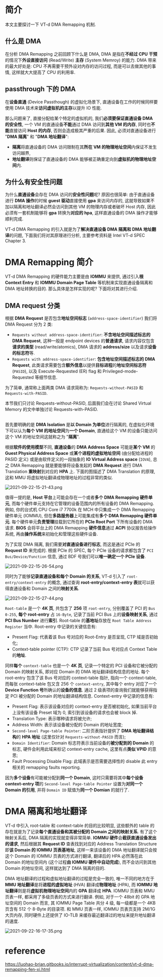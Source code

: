 
# 简介

本文主要探讨一下 VT-d DMA Remapping 机制.

## 什么是 DMA

在分析 DMA Remapping 之前回顾下什么是 DMA, DMA 是指在**不经过 CPU 干预**的情况下**外设直接访问** (Read/Write) **主存** (System Memroy) 的能力. DMA 带来的最大好处是: CPU 不再需要干预外设对内存的访问过程, 而是可以去做其他的事情, 这样就大大提高了 CPU 的利用率.

## passthrough 下的 DMA

在**设备直通** (Device Passthough) 的虚拟化场景下, 直通设备在工作的时候同样要使用 DMA 技术来**访问虚拟机的主存**以提升 IO 性能. 

那么问题来了, 直接分配给某个特定的虚拟机的, 我们**必须要保证直通设备 DMA 的安全性**, 一个 VM 的直通设备**不能**通过 DMA 访问到**其他 VM 的内存**, 同时也**不能**直接访问 **Host 的内存**, 否则会造成极其严重的后果. 因此, 必须对直通设备进行 "**DMA 隔离**" 和 "**DMA 地址翻译**":

* **隔离**将直通设备的 DMA 访问限制在其**所在 VM 的物理地址空间**内保证不发生访问越界, 
* **地址翻译**则保证了直通设备的 DMA 能够被正确重定向到**虚拟机的物理地址空间**内. 

## 为什么有安全性问题

为什么**直通设备**会存在 DMA 访问的**安全性问题**呢? 原因也很简单: 由于直通设备进行 **DMA 操作**的时候 **guest 驱动**直接使用 **gpa** 来访问内存的, 这就导致如果不加以隔离和地址翻译必然会访问到其他 VM 的物理内存或者破坏 Host 内存, 因此必须有一套机制能够将 **gpa** 转换为**对应的 hpa**, 这样直通设备的 DMA 操作才能够顺利完成.

VT-d DMA Remapping 的引入就是为了**解决直通设备 DMA 隔离和 DMA 地址翻译**的问题, 下面我们将对其原理进行分析, 主要参考资料是 Intel VT-d SPEC Chapter 3.

# DMA Remapping 简介

VT-d DMA Remapping 的硬件能力主要是由 **IOMMU** 来提供, 通过引入**根 Context Entry** 和 **IOMMU Domain Page Table** 等机制来实现直通设备隔离和 DMA 地址转换的目的. 那么具体是怎样实现的呢? 下面将对其进行介绍.

## DMA request 分类

根据 **DMA Request** 是否包含**地址空间标志** (`address-space-identifier`) 我们将 DMA Request 分为 2 类:

* `Requests without address-space-identifier`: **不含地址空间描述标志的 DMA Request**, 这种一般是 endpoint devices 的**普通请求**, 请求内容仅包含**请求的类型** (read/write/atomics), DMA 请求的 **address/size** 以及请求**设备的标志符**等.
* `Requests with address-space-identifier`: **包含地址空间描述标志的 DMA Request**, 此类请求需要包含**额外信息**以提供**目标进程**的**地址空间标志符** (`PASID`), 以及 Execute-Requested (ER) flag 和 Privileged-mode-Requested 等细节信息.

为了简单, 通常称上面两类 DMA 请求简称为: `Requests-without-PASID` 和 `Requests-with-PASID`.

本节我们只讨论 Requests-without-PASID, 后面我们会在讨论 Shared Virtual Memory 的文中单独讨论 Requests-with-PASID.

## 

首先要明确的是 **DMA Isolation** 是**以 Domain 为单位**进行隔离的, 在虚拟化环境下可以认为**每个 VM 的地址空间**为**一个 Domain**, 直通给这个 VM 的设备只能访问这个 VM 的地址空间这就称之为 "**隔离**".

根据**软件的使用模型**不同, **直通设备**的 **DMA Address Space** 可能是**某个 VM** 的 **Guest Physical Address Space** 或**某个进程的虚拟地址空间** (由分配给进程的 PASID 定义) 或是由软件定义的一段抽象的 **IO Virtual Address space** (`IOVA`), 总之 DMA Remapping 就是要能够将设备发起的 **DMA Request** 进行 DMA Translation **重映射**到对应的 **HPA** 上. 下面的图描述了 DMA Translation 的原理, 这和 MMU 将虚拟地址翻译成物理地址的过程非常的类似.

![2021-09-22-15-21-43.png](./images/2021-09-22-15-21-43.png)

值得一提的是, **Host 平台**上可能会存在一个或者**多个 DMA Remapping 硬件单元**, 而每个硬件单元支持在它管理的设备范围内的所有设备的 DMA Remapping. 例如, 你的台式机 CPU Core i7 7700k 在 MCH 中只集成一个 DMA Remapping 硬件单元 (IOMMU), 但在**多路服务器**上可能集成有**多个 DMA Remapping 硬件单元**. 每个硬件单元**负责管理**挂载到它所在的 **PCIe Root Port** 下所有设备的 DMA 请求. **BIOS** 会将平台上的 DMA Remapping **硬件信息**通过 **ACPI** 协议报告给操作系统, 再由**操作系统**来初始化和管理这些硬件设备.

为了实现 DMA 隔离, 我们需要**对直通设备进行标志**, 而这是通过 PCIe 的 **Request ID** 来完成的. 根据 PCIe 的 SPEC, 每个 PCIe 设备的请求都包含了 `PCI Bus/Device/Function` 信息, 通过 BDF 号我们可以**唯一确定一个 PCIe 设备**.

![2021-09-22-15-26-54.png](./images/2021-09-22-15-26-54.png)

同时为了能够**记录直通设备和每个 Domain 的关系**, VT-d 引入了 `root-entry/context-entry` 的概念, 通过查询 **root-entry/context-entry 表**就可以获得直通设备和 Domain 之间的**映射关系**.

![2021-09-22-15-27-44.png](./images/2021-09-22-15-27-44.png)

`Root-table` 是一个 **4K 页**, 共包含了 **256** 项 `root-entry`, 分别覆盖了 PCI 的 `Bus 0-255`, **每个 root-entry** 占 `16-Byte`, 记录了当前 PCI Bus 上的**设备映射关系**, 通过 **PCI Bus Number** 进行**索引**. Root-table 的**基地址**存放在 `Root Table Address Register` 当中. Root-entry 中记录的关键信息有:

* Present Flag: 代表着该 Bus 号对应的 Root-Entry 是否呈现, CTP 域是否初始化;
* Context-table pointer (CTP): CTP 记录了当前 Bus 号对应点 Context Table 的**地址**.

同样**每个** `context-table` 也是一个 **4K 页**, 记录一个特定的 PCI 设备和它被分配的 Domain 的映射关系, 即对应 Domain 的 DMA 地址翻译结构信息的地址. 每个 root-entry 包含了该 Bus 号对应的 context-table 指针, 指向一个 context-table, 而每张 context-table 包又含 256 个 `context-entry`, 其中每个 entry 对应了一个 **Device Function 号**所确认的**设备的信息**. 通过 2 级表项的查询我们就能够获得指定 PCI 被分配的 Domain 的地址翻译结构信息. Context-entry 中记录的信息有:

* Present Flag: 表示该设备对应的 context-entry 是否被初始化, 如果当前平台上没有该设备 Preset 域为 0, 索引到该设备的请求也会被 block 掉.
* Translation Type: 表示哪种请求将被允许;
* Address Width: 表示该设备被分配的 Domain 的地址宽度;
* `Second-level Page-table Pointer`: 二阶页表指针提供了 **DMA 地址翻译结构**的 **HPA 地址** (这里仅针对 `Requests-without-PASID` 而言);
* `Domain Identifier`: Domain 标志符表示当前设备的**被分配到的 Domain** 的标志, 硬件会利用此域来标记 context-entry cache, 这里有点**类似 VPID** 的意思;
* Fault Processing Disable Flag: 此域表示是否需要选择性的 disable 此 entry 相关的 remapping faults reporting.

因为**多个设备**有可能被分配到**同一个 Domain**, 这时只需要将其中**每个设备 context-entry 项**的 `Second-level Page-table Pointer` 设置为**对同一个 Domain 的引用**, 并将 `Domain ID` 赋值为**同一个 Domian** 的就行了.

# DMA 隔离和地址翻译

VT-d 中引入 root-table 和 context-table 的目的比较明显, 这些额外的 table 的存在就是为了记录**每个直通设备和其被分配的 Domain 之间的映射关系**. 有了这个映射关系后, DMA 隔离的实现就变得非常简单. **IOMMU 硬件**会**截获直通设备发出的请求**, 然后根据其 **Request ID** 查表找到对应的 Address Translation Structure 即**该 Domain 的 IOMMU 页表基地址**, 这样一来该设备的 DMA 地址翻译就只会按这个 Domain 的 IOMMU 页表的方式进行翻译, 翻译后的 HPA 必然落在此 Domain 的地址空间内 (这个过程**由 IOMMU 硬件中自动完成**), 而不会访问到其他 Domain 的地址空间, 这样就达到了 DMA 隔离的目的.

DMA 地址翻译的过程和虚拟地址翻译的过程是完全一致的, 唯一不同的地方在于 **MMU 地址翻译**是将**进程的虚拟地址** (HVA) 翻译成**物理地址** (HPA), 而 **IOMMU 地址翻译**则是将**虚拟机物理地址空间**内的 **GPA** 翻译成 **HPA**. IOMMU 页表和 MMU 页表一样, 都采用了多级页表的方式来进行翻译. 例如, 对于一个 48bit 的 GPA 地址空间的 Domain 而言, 其 IOMMU Page Table 共分 4 级, 每一级都是一个 4KB 页含有 512 个 8-Byte 的目录项. 和 MMU 页表一样, IOMMU 页表页支持 2M/1G 大页内存, 同时硬件上还提供了 IO-TLB 来缓存最近翻译过的地址来提升地址翻译的速度.

![2021-09-22-16-17-35.png](./images/2021-09-22-16-17-35.png)

# reference

https://luohao-brian.gitbooks.io/interrupt-virtualization/content/vt-d-dma-remapping-fen-xi.html
